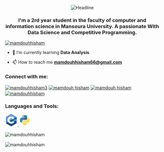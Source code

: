 <div align=center> 
         <img src="https://readme-typing-svg.herokuapp.com?color=%F7B813FF&size=32&center=true&vCenter=true&width=600&height=50&lines=Hi,+I'm+Mamdouh+Hisham+%F0%9F%91%8B;Passionate+Data+Scientist;Python+language+Enthusiast" alt="Headline" /> 
     </div> 
<h3 align="center">I'm a 2rd year student in the faculty of computer and information science in Mansoura University. A passionate With Data Science and Competitive Programming.</h3>

<p align="left"> <a href="https://github.com/ryo-ma/github-profile-trophy"><img src="https://github-profile-trophy.vercel.app/?username=mamdouhhisham" alt="mamdouhhisham" /></a> </p>

- 🌱 I’m currently learning **Data Analysis**

- 📫 How to reach me **mamdouhhisham66@gmail.com**

<h3 align="left">Connect with me:</h3>
<p align="left">
<a href="https://twitter.com/mamdouhhisham3" target="blank"><img align="center" src="https://raw.githubusercontent.com/rahuldkjain/github-profile-readme-generator/master/src/images/icons/Social/twitter.svg" alt="mamdouhhisham3" height="30" width="40" /></a>
<a href="https://linkedin.com/in/mamdouh hisham" target="blank"><img align="center" src="https://raw.githubusercontent.com/rahuldkjain/github-profile-readme-generator/master/src/images/icons/Social/linked-in-alt.svg" alt="mamdouh hisham" height="30" width="40" /></a>
<a href="https://kaggle.com/mamdouh hisham" target="blank"><img align="center" src="https://raw.githubusercontent.com/rahuldkjain/github-profile-readme-generator/master/src/images/icons/Social/kaggle.svg" alt="mamdouh hisham" height="30" width="40" /></a>
<a href="https://codeforces.com/profile/mamdouhhisham" target="blank"><img align="center" src="https://raw.githubusercontent.com/rahuldkjain/github-profile-readme-generator/master/src/images/icons/Social/codeforces.svg" alt="mamdouhhisham" height="30" width="40" /></a>
</p>

<h3 align="left">Languages and Tools:</h3>
<p align="left"> <a href="https://www.w3schools.com/cpp/" target="_blank" rel="noreferrer"> <img src="https://raw.githubusercontent.com/devicons/devicon/master/icons/cplusplus/cplusplus-original.svg" alt="cplusplus" width="40" height="40"/> </a> <a href="https://www.python.org" target="_blank" rel="noreferrer"> <img src="https://raw.githubusercontent.com/devicons/devicon/master/icons/python/python-original.svg" alt="python" width="40" height="40"/> </a> </p>

<p><img align="center" src="https://github-readme-stats.vercel.app/api/top-langs?username=mamdouhhisham&show_icons=true&locale=en&layout=compact" alt="mamdouhhisham" /></p>

<p><img align="center" src="https://github-readme-streak-stats.herokuapp.com/?user=mamdouhhisham&" alt="mamdouhhisham" /></p>
